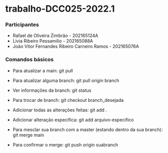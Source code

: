 # trabalho-DCC025-2022.1

### Participantes
- Rafael de Oliveira Zimbrão - 202165124A
- Livia Ribeiro Pessamilio - 202165088A
- João Vitor Fernandes Ribeiro Carneiro Ramos - 202165076A

### Comandos básicos
- Para atualizar a main: git pull

- Para atualizar alguma branch: git pull origin branch

- Ver informações da branch: git status

- Para trocar de branch: git checkout branch_desejada

- Adicionar todas as alterações feitas: git add .

- Adicionar alteração específica: git add arquivo-especifico

- Para mesclar sua branch com a master (estando dentro da sua branch): git merge main

- Para confirmar o merge: git push origin suabranch

